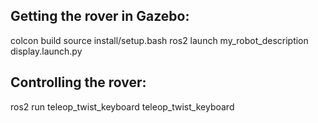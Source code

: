 ## **Getting the rover in Gazebo:**
colcon build 
source install/setup.bash
ros2 launch my_robot_description display.launch.py

## **Controlling the rover:**
ros2 run teleop_twist_keyboard teleop_twist_keyboard

